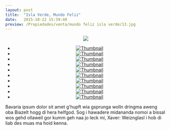 ```yaml
---
layout: post
title:  "Isla Verde, Mundo Feliz"
date:   2015-10-22 15:39:40
preview: /Propiedades/venta/mundo feliz isla verde/13.jpg
---
```


<center>
	<div class="mainImg">
		<img src="/Propiedades/venta/mundo feliz isla verde/13.jpg" class="custom">
	</div>
	<!--aqui comienza las fotos pequeñas -->
	<ul class="thumbnails">
	  <li>
	    <a href="/Propiedades/venta/mundo feliz isla verde/13.jpg">
	      <img class="tumbnails" src="/Propiedades/venta/mundo feliz isla verde/13.jpg" alt="Thumbnail">
	    </a>
	  </li>
	  <li>
	    <a href="/Propiedades/venta/mundo feliz isla verde/4.jpg">
	      <img class="tumbnails" src="/Propiedades/venta/mundo feliz isla verde/4.jpg" alt="Thumbnail">
	    </a>
	  </li>
	  <li>
	    <a href="/Propiedades/venta/mundo feliz isla verde/5.jpg">
	      <img class="tumbnails" src="/Propiedades/venta/mundo feliz isla verde/5.jpg" alt="Thumbnail">
	    </a>
	  </li>
	  <li>
	    <a href="/Propiedades/venta/mundo feliz isla verde/6.jpg">
	      <img class="tumbnails" src="/Propiedades/venta/mundo feliz isla verde/6.jpg" alt="Thumbnail">
	    </a>
	  </li>
	  <li>
	    <a href="/Propiedades/venta/mundo feliz isla verde/7.jpg">
	      <img class="tumbnails" src="/Propiedades/venta/mundo feliz isla verde/7.jpg" alt="Thumbnail">
	    </a>
	  </li>
	  <li>
	    <a href="/Propiedades/venta/mundo feliz isla verde/8.jpg">
	      <img class="tumbnails" src="/Propiedades/venta/mundo feliz isla verde/8.jpg" alt="Thumbnail">
	    </a>
	  </li>
	  <li>
	    <a href="/Propiedades/venta/mundo feliz isla verde/9.jpg">
	      <img class="tumbnails" src="/Propiedades/venta/mundo feliz isla verde/9.jpg" alt="Thumbnail">
	    </a>
	  </li>
	  <li>
	    <a href="/Propiedades/venta/mundo feliz isla verde/10.jpg">
	      <img class="tumbnails" src="/Propiedades/venta/mundo feliz isla verde/10.jpg" alt="Thumbnail">
	    </a>
	  </li>
	  <li>
	    <a href="/Propiedades/venta/mundo feliz isla verde/11.jpg">
	      <img class="tumbnails" src="/Propiedades/venta/mundo feliz isla verde/11.jpg" alt="Thumbnail">
	    </a>
	  </li>
	  <li>
	    <a href="/Propiedades/venta/mundo feliz isla verde/12.jpg">
	      <img class="tumbnails" src="/Propiedades/venta/mundo feliz isla verde/12.jpg" alt="Thumbnail">
	    </a>
	  </li>
	</ul>
	<script src="https://ajax.googleapis.com/ajax/libs/jquery/1.9.1/jquery.min.js"></script>
	<script type="text/javascript" src="/js/jquery.simpleGal.js"></script>
	<script>
		$(document).ready(function () {
			$('.thumbnails').simpleGal({
				mainImage: '.custom'
			});
		});
	</script>
</center>

Bavaria ipsum dolor sit amet g’hupft wia gsprunga wolln dringma aweng oba Biazelt hogg di hera helfgod. Sog i hawadere midananda nomoi a bissal wos gehd ollaweil gor kumm geh naa jo leck mi, Xaver: Weiznglasl i hob di liab des muas ma hoid kenna.
